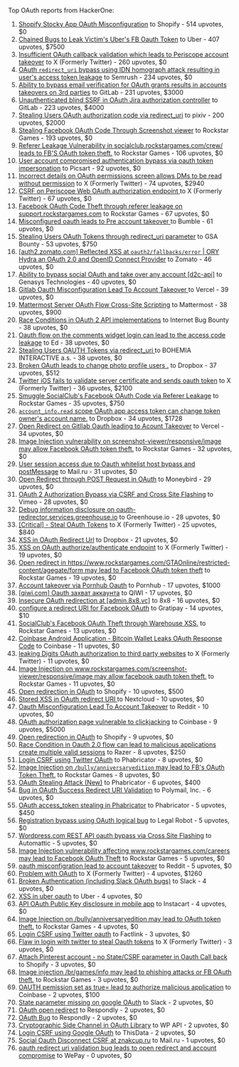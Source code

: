 Top OAuth reports from HackerOne:

1. [Shopify Stocky App OAuth Misconfiguration](https://hackerone.com/reports/740989) to Shopify - 514 upvotes, $0
2. [Chained Bugs to Leak Victim's Uber's FB Oauth Token](https://hackerone.com/reports/202781) to Uber - 407 upvotes, $7500
3. [Insufficient OAuth callback validation which leads to Periscope account takeover](https://hackerone.com/reports/110293) to X (Formerly Twitter) - 260 upvotes, $0
4. [OAuth `redirect_uri` bypass using IDN homograph attack resulting in user's access token leakage](https://hackerone.com/reports/861940) to Semrush - 234 upvotes, $0
5. [Ability to bypass email verification for OAuth grants results in accounts takeovers on 3rd parties](https://hackerone.com/reports/922456) to GitLab - 231 upvotes, $3000
6. [Unauthenticated blind SSRF in OAuth Jira authorization controller](https://hackerone.com/reports/398799) to GitLab - 223 upvotes, $4000
7. [Stealing Users OAuth authorization code via redirect_uri](https://hackerone.com/reports/1861974) to pixiv - 200 upvotes, $2000
8. [Stealing Facebook OAuth Code Through Screenshot viewer](https://hackerone.com/reports/488269) to Rockstar Games - 193 upvotes, $0
9. [Referer Leakage Vulnerability in  socialclub.rockstargames.com/crew/ leads to FB'S OAuth token theft.](https://hackerone.com/reports/787160) to Rockstar Games - 106 upvotes, $0
10. [User account compromised authentication bypass via oauth token impersonation](https://hackerone.com/reports/739321) to Picsart - 92 upvotes, $0
11. [Incorrect details on OAuth permissions screen allows DMs to be read without permission](https://hackerone.com/reports/434763) to X (Formerly Twitter) - 74 upvotes, $2940
12. [CSRF on Periscope Web OAuth authorization endpoint ](https://hackerone.com/reports/215381) to X (Formerly Twitter) - 67 upvotes, $0
13. [Facebook OAuth Code Theft through referer leakage on support.rockstargames.com](https://hackerone.com/reports/482743) to Rockstar Games - 67 upvotes, $0
14. [Misconfigured oauth leads to Pre account takeover ](https://hackerone.com/reports/1074047) to Bumble - 61 upvotes, $0
15. [Stealing Users OAuth Tokens through redirect_uri parameter](https://hackerone.com/reports/665651) to GSA Bounty - 53 upvotes, $750
16. [[auth2.zomato.com] Reflected XSS at `oauth2/fallbacks/error` | ORY Hydra an OAuth 2.0 and OpenID Connect Provider](https://hackerone.com/reports/456333) to Zomato - 46 upvotes, $0
17. [Ability to bypass social OAuth and take over any account [d2c-api]](https://hackerone.com/reports/729960) to Genasys Technologies - 40 upvotes, $0
18. [Gitlab Oauth Misconfiguration Lead To Account Takeover ](https://hackerone.com/reports/541701) to Vercel - 39 upvotes, $0
19. [Mattermost Server OAuth Flow Cross-Site Scripting](https://hackerone.com/reports/1216203) to Mattermost - 38 upvotes, $900
20. [Race Conditions in OAuth 2 API implementations](https://hackerone.com/reports/55140) to Internet Bug Bounty - 38 upvotes, $0
21. [Oauth flow on the comments widget login can lead to the access code leakage](https://hackerone.com/reports/292783) to Ed - 38 upvotes, $0
22. [Stealing Users OAUTH Tokens via redirect_uri ](https://hackerone.com/reports/405100) to BOHEMIA INTERACTIVE a.s. - 38 upvotes, $0
23. [Broken OAuth leads to change photo profile users .](https://hackerone.com/reports/642475) to Dropbox - 37 upvotes, $512
24. [Twitter iOS fails to validate server certificate and sends oauth token](https://hackerone.com/reports/168538) to X (Formerly Twitter) - 36 upvotes, $2100
25. [Smuggle SocialClub's Facebook OAuth Code via Referer Leakage](https://hackerone.com/reports/342709) to Rockstar Games - 35 upvotes, $750
26. [`account_info.read` scope OAuth app access token can change token owner's account name.](https://hackerone.com/reports/1031240) to Dropbox - 34 upvotes, $1728
27. [Open Redirect on Gitllab Oauth leading to Acount Takeover](https://hackerone.com/reports/677617) to Vercel - 34 upvotes, $0
28. [Image Injection vulnerability on screenshot-viewer/responsive/image may allow Facebook OAuth token theft.](https://hackerone.com/reports/655288) to Rockstar Games - 32 upvotes, $0
29. [User session access due to Oauth whitelist host bypass and postMessage](https://hackerone.com/reports/875938) to Mail.ru - 31 upvotes, $0
30. [Open Redirect through POST Request in OAuth](https://hackerone.com/reports/1129761) to Moneybird - 29 upvotes, $0
31. [OAuth 2 Authorization Bypass via CSRF and Cross Site Flashing](https://hackerone.com/reports/136582) to Vimeo - 28 upvotes, $0
32. [Debug information disclosure on oauth-redirector.services.greenhouse.io](https://hackerone.com/reports/315205) to Greenhouse.io - 28 upvotes, $0
33. [[Critical] - Steal OAuth Tokens](https://hackerone.com/reports/131202) to X (Formerly Twitter) - 25 upvotes, $840
34. [XSS in OAuth Redirect Url](https://hackerone.com/reports/163707) to Dropbox - 21 upvotes, $0
35. [XSS on OAuth authorize/authenticate endpoint](https://hackerone.com/reports/87040) to X (Formerly Twitter) - 19 upvotes, $0
36. [Open redirect in https://www.rockstargames.com/GTAOnline/restricted-content/agegate/form may lead to Facebook OAuth token theft](https://hackerone.com/reports/798121) to Rockstar Games - 19 upvotes, $0
37. [Account takeover via Pornhub Oauth](https://hackerone.com/reports/192648) to Pornhub - 17 upvotes, $1000
38. [[qiwi.com] Oauth захват аккаунта](https://hackerone.com/reports/159507) to QIWI - 17 upvotes, $0
39. [Insecure OAuth redirection at [admin.8x8.vc]](https://hackerone.com/reports/770548) to 8x8 - 16 upvotes, $0
40. [configure a redirect URI for Facebook OAuth](https://hackerone.com/reports/140432) to Gratipay - 14 upvotes, $10
41. [SocialClub's Facebook OAuth Theft through Warehouse XSS.](https://hackerone.com/reports/316948) to Rockstar Games - 13 upvotes, $0
42. [Coinbase Android Application - Bitcoin Wallet Leaks OAuth Response Code](https://hackerone.com/reports/5314) to Coinbase - 11 upvotes, $0
43. [leaking Digits OAuth authorization to third party websites](https://hackerone.com/reports/166942) to X (Formerly Twitter) - 11 upvotes, $0
44. [Image Injection on www.rockstargames.com/screenshot-viewer/responsive/image may allow facebook oauth token theft.](https://hackerone.com/reports/497655) to Rockstar Games - 11 upvotes, $0
45. [Open redirection in OAuth](https://hackerone.com/reports/55525) to Shopify - 10 upvotes, $500
46. [Stored XSS in OAuth redirect URI ](https://hackerone.com/reports/261138) to Nextcloud - 10 upvotes, $0
47. [Oauth Misconfiguration Lead To Account Takeover](https://hackerone.com/reports/1212374) to Reddit - 10 upvotes, $0
48. [OAuth authorization page vulnerable to clickjacking](https://hackerone.com/reports/65825) to Coinbase - 9 upvotes, $5000
49. [Open redirection in OAuth](https://hackerone.com/reports/405697) to Shopify - 9 upvotes, $0
50. [Race Condition in Oauth 2.0 flow can lead to malicious applications create multiple valid sessions](https://hackerone.com/reports/699112) to Razer - 8 upvotes, $250
51. [Login CSRF using Twitter OAuth](https://hackerone.com/reports/2228) to Phabricator - 8 upvotes, $0
52. [Image Injection on `/bully/anniversaryedition` may lead to FB's OAuth Token Theft.](https://hackerone.com/reports/659784) to Rockstar Games - 8 upvotes, $0
53. [OAuth Stealing Attack (New)](https://hackerone.com/reports/3930) to Phabricator - 6 upvotes, $400
54. [Bug in OAuth Success Redirect URI Validation](https://hackerone.com/reports/753547) to Polymail, Inc. - 6 upvotes, $0
55. [OAuth access_token stealing in Phabricator](https://hackerone.com/reports/3596) to Phabricator - 5 upvotes, $450
56. [Registration bypass using OAuth logical bug](https://hackerone.com/reports/64946) to Legal Robot - 5 upvotes, $0
57. [Wordpress.com REST API oauth bypass via Cross Site Flashing](https://hackerone.com/reports/176308) to Automattic - 5 upvotes, $0
58. [Image Injection vulnerability affecting www.rockstargames.com/careers may lead to Facebook OAuth Theft](https://hackerone.com/reports/491654) to Rockstar Games - 5 upvotes, $0
59. [oauth misconfigration lead to account takeover](https://hackerone.com/reports/1815463) to Reddit - 5 upvotes, $0
60. [Problem with OAuth](https://hackerone.com/reports/46485) to X (Formerly Twitter) - 4 upvotes, $1260
61. [Broken Authentication (including Slack OAuth bugs)](https://hackerone.com/reports/2559) to Slack - 4 upvotes, $0
62. [XSS in uber oauth](https://hackerone.com/reports/131052) to Uber - 4 upvotes, $0
63. [API OAuth Public Key disclosure in mobile app](https://hackerone.com/reports/160120) to Instacart - 4 upvotes, $0
64. [Image Injection on /bully/anniversaryedition may lead to OAuth token theft.](https://hackerone.com/reports/498358) to Rockstar Games - 4 upvotes, $0
65. [Login CSRF using Twitter oauth](https://hackerone.com/reports/13555) to Factlink - 3 upvotes, $0
66. [Flaw in login with twitter to steal Oauth tokens](https://hackerone.com/reports/44492) to X (Formerly Twitter) - 3 upvotes, $0
67. [Attach Pinterest account - no State/CSRF parameter in Oauth Call back](https://hackerone.com/reports/111218) to Shopify - 3 upvotes, $0
68. [Image injection /br/games/info may lead to phishing attacks or FB OAuth theft.](https://hackerone.com/reports/510388) to Rockstar Games - 3 upvotes, $0
69. [OAUTH pemission set as true= lead to authorize malicious application](https://hackerone.com/reports/87561) to Coinbase - 2 upvotes, $100
70. [State parameter missing on google OAuth](https://hackerone.com/reports/2688) to Slack - 2 upvotes, $0
71. [OAuth open redirect](https://hackerone.com/reports/7900) to Respondly - 2 upvotes, $0
72. [OAuth Bug](https://hackerone.com/reports/9460) to Respondly - 2 upvotes, $0
73. [Cryptographic Side Channel in OAuth Library](https://hackerone.com/reports/31168) to WP API - 2 upvotes, $0
74. [Login CSRF using Google OAuth](https://hackerone.com/reports/118737) to ThisData - 2 upvotes, $0
75. [Social Oauth Disconnect CSRF at znakcup.ru](https://hackerone.com/reports/1074869) to Mail.ru - 1 upvotes, $0
76. [oauth redirect uri validation bug leads to open redirect and account compromise](https://hackerone.com/reports/20661) to WePay - 0 upvotes, $0

